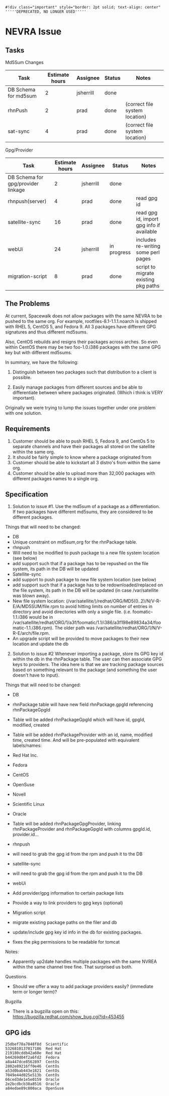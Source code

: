 
    #!div class="important" style="border: 2pt solid; text-align: center" 
    '''''DEPRECATED, NO LONGER USED''''' 
# NEVRA Issue

## Tasks




Md5Sum Changes

|  Task  |  Estimate hours  |  Assignee  |  Status  |  Notes  |
| --- | --- | --- | --- | --- |
|  DB Schema for md5sum  |  2  |  jsherrill  |  done  |   |  |
|  rhnPush   |  2  |  prad  |  done  |  (correct file system location)  |
|  sat-sync   |  4  |  prad  |  done  |  (correct file system location)  |

Gpg/Provider 

|  Task  |  Estimate hours  |  Assignee  |  Status  |  Notes  |
| --- | --- | --- | --- | --- |
|  DB Schema for gpg/provider linkage  |  2  |  jsherrill  |  done  |   |  |
|  rhnpush(server)  |  4  |  prad  |  done  |  read gpg id |
|  satellite-sync  |  16  |  prad  | done  |  read gpg id, import gpg info if available  |
|  webUi  |  24  | jsherrill  | in progress  |  includes re-writing some perl pages  |
|  migration-script |  8  | prad  | done  |  script to migrate existing pkg paths  |
## The Problems



At current, Spacewalk does not allow packages with the same NEVRA to be pushed
to the same org. For example, rootfiles-8.1-1.1.1.noarch is shipped with RHEL 5,
CentOS 5, and Fedora 9. All 3 packages have different GPG signatures and thus
different md5sums.

Also, CentOS rebuilds and resigns their packages across arches.  So even within
CentOS there may be two foo-1.0.i386 packages with the same GPG key but with
different md5sums.

In summary, we have the following:

1. Distinguish between two packages such that distribution to a client is
possible.

2. Easily manage packages from different sources and be able to differentiate
between where packages originated.  (Which i think is VERY important). 

Originally we were trying to lump the issues together under one problem with one
solution.
## Requirements



 1.  Customer should be able to push RHEL 5, Fedora 9, and CentOs 5 to separate channels and have their packages all stored on the satellite within the same org.
 2.  It should be fairly simple to know where a package originated from
 3.  Customer should be able to kickstart all 3 distro's from within the same org.
 4.  Customer should be able to upload more than 32,000 packages with different packages names to a single org.
## Specification




1. Solution to issue #1.
 Use the md5sum of a package as a differentiation.  If two packages have different md5sums, they are considered to be different packages.

Things that will need to be changed:  
 * DB
  * Unique constraint on md5sum,org for the rhnPackage table.
 * rhnpush 
  * Will need to be modified to push package to a new file system location (see below)
  * add support such that if a package has to be repushed on the file system, its path in the DB will be updated
 * Satellite-sync 
  * add support to push package to new file system location (see below)
  * add support such that if a package has to be redownloaded/replaced on the file system, its path in the DB will be updated (in case /var/satellite was blown away).
 * New file system location: (/var/satellite/)/redhat/ORG/MD5(0..2)/N/V-R-E/A/MD5SUM/file.rpm  to avoid hitting limits on number of entries in directory and avoid directories with only a single file.  (i.e. foomatic-1.1.i386 would be in /var/satellite/redhat/ORG/1/a3f/foomatic/1.1/i386/a3f198e89834a34/foomatic-1.1.i386.rpm). The older path was /var/satellite/redhat/ORG/1/N/V-R-E/arch/file.rpm.
  * An upgrade script will be provided to move packages to their new location and update the db


2. Solution to issue #2
  Whenever importing a package, store its GPG key id within the db in the rhnPackage table.  The user can then associate GPG keys to providers.  The idea here is that we are tracking package sources based on something relevant to the package (and something the user doesn't have to input).  
  

Things that will need to be changed:

 * DB
  * rhnPackage table will have new field rhnPackage.gpgId referencing rhnPackageGpgId
  * Table will be added rhnPackageGpgId which will have id, gpgId, modified, created
  * Table will be added rhnPackageProvider with an id, name, modified time, created time.  And will be pre-populated with equivalent labels/names:
   * Red Hat Inc.
   * Fedora
   * CentOS
   * OpenSuse
   * Novell
   * Scientific Linux
   * Oracle
  * Table will be added rhnPackageGpgProvider, linking rhnPackageProvider and rhnPackageGpgId with columns gpgId.id, provider.id...

 * rhnpush 
  * will need to grab the gpg id from the rpm and push it to the DB
 * satellite-sync
  * will need to grab the gpg id from the rpm and push it to the DB
 * webUi
  * Add provider/gpg information to certain package lists
  * Provide a way to link providers to gpg keys (optional)
 * Migration script
  * migrate existing package paths on the filer and db 
  * update/include gpg key id info in the db for existing packages.
  * fixes the pkg permissions to be readable for tomcat


Notes:
 * Apparently up2date handles multiple packages with the same NVREA within the same channel tree fine.  That surprised us both.  


Questions
 * Should we offer a way to add package providers easily? (immediate term or longer term)?

Bugzilla
 * There is a bugzilla open on this:  https://bugzilla.redhat.com/show_bug.cgi?id=453455
## GPG ids



    25dbef78a7048f8d  Scientific
    5326810137017186  Red Hat
    219180cddb42a60e  Red Hat
    b44269d04f2a6fd2  Fedora
    a8a447dce8562897  CentOs
    2802e89216ff0e46  CentOs
    a53d0bab443e1821  CentOs
    7049e44d025e513b  CentOs
    66ced3de1e5e0159  Oracle
    2e2bcdbcb38a8516  Oracle
    a84edae89c800aca  OpenSuse

